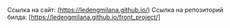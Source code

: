 Ссылка на сайт: (https://ledengmilana.github.io/)
Ссылка на репозиторий билда: [https://ledengmilana.github.io/front_project/]
